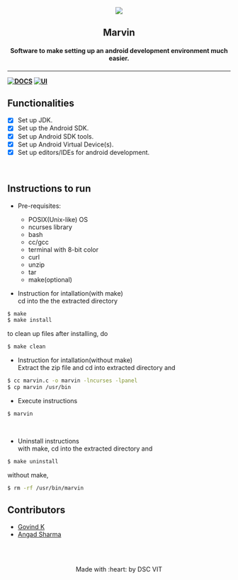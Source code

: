 <p align="center">
	<img src="https://user-images.githubusercontent.com/30529572/72455010-fb38d400-37e7-11ea-9c1e-8cdeb5f5906e.png" />
	<h2 align="center"> Marvin  </h2>
	<h4 align="center"> Software to make setting up an android development environment much easier.<h4>
</p>

---
[![DOCS](https://img.shields.io/badge/Documentation-see%20docs-green?style=flat-square&logo=appveyor)](INSERT_LINK_FOR_DOCS_HERE) 
  [![UI ](https://img.shields.io/badge/User%20Interface-Link%20to%20UI-orange?style=flat-square&logo=appveyor)](INSERT_UI_LINK_HERE)


## Functionalities
- [X]  Set up JDK.
- [X]  Set up the Android SDK.
- [X]  Set up Android SDK tools.
- [X]  Set up Android Virtual Device(s).
- [X]  Set up editors/IDEs for android development.

<br>


## Instructions to run

* Pre-requisites:
	-  POSIX(Unix-like) OS
	-  ncurses library
	-  bash
	-  cc/gcc
	-  terminal with 8-bit color
	-  curl
	-  unzip
	-  tar
	-  make(optional)

* Instruction for intallation(with make)  
cd into the the extracted directory  
```bash
$ make
$ make install
```  
to clean up files after installing, do  
```bash
$ make clean
```  
* Instruction for intallation(without make)  
 Extract the zip file and cd into extracted directory and  
```bash
$ cc marvin.c -o marvin -lncurses -lpanel
$ cp marvin /usr/bin 
```  

* Execute instructions  
```bash
$ marvin
```
<br>

* Uninstall instructions  
 with make, cd into the extracted directory and  
```bash
$ make uninstall
```  
 without make,  
```bash
$ rm -rf /usr/bin/marvin
```  
## Contributors

* [ Govind K ](https://github.com/Roidujeu/)
* [ Angad Sharma ](https://github.com/L04DB4L4NC3R/)

<br>
<br>

<p align="center">
	Made with :heart: by DSC VIT
</p>
